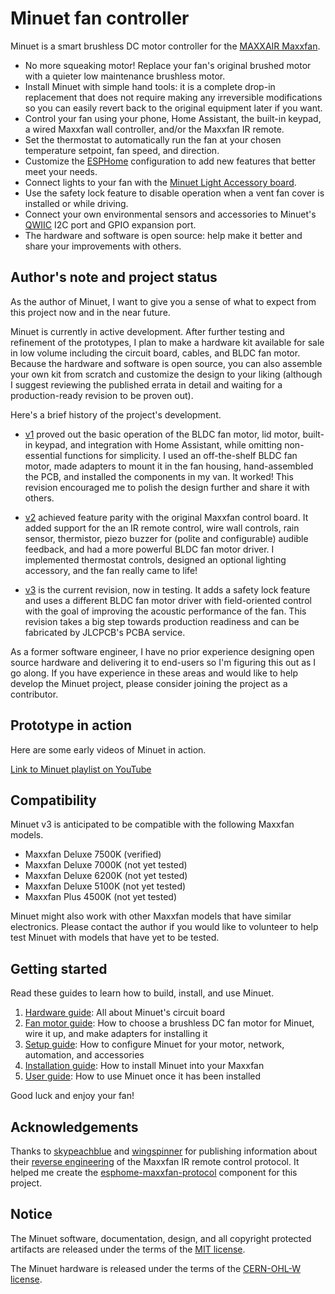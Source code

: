 # Minuet fan controller

Minuet is a smart brushless DC motor controller for the [MAXXAIR Maxxfan](https://www.maxxair.com/products/fans/maxxfan-deluxe/).

* No more squeaking motor! Replace your fan's original brushed motor with a quieter low maintenance brushless motor.
* Install Minuet with simple hand tools: it is a complete drop-in replacement that does not require making any irreversible modifications so you can easily revert back to the original equipment later if you want.
* Control your fan using your phone, Home Assistant, the built-in keypad, a wired Maxxfan wall controller, and/or the Maxxfan IR remote.
* Set the thermostat to automatically run the fan at your chosen temperature setpoint, fan speed, and direction.
* Customize the [ESPHome](https://esphome.io/) configuration to add new features that better meet your needs.
* Connect lights to your fan with the [Minuet Light Accessory board](hardware/light/design-and-errata.md).
* Use the safety lock feature to disable operation when a vent fan cover is installed or while driving.
* Connect your own environmental sensors and accessories to Minuet's [QWIIC](https://www.sparkfun.com/qwiic) I2C port and GPIO expansion port.
* The hardware and software is open source: help make it better and share your improvements with others.

## Author's note and project status

As the author of Minuet, I want to give you a sense of what to expect from this project now and in the near future.

Minuet is currently in active development. After further testing and refinement of the prototypes, I plan to make a hardware kit available for sale in low volume including the circuit board, cables, and BLDC fan motor. Because the hardware and software is open source, you can also assemble your own kit from scratch and customize the design to your liking (although I suggest reviewing the published errata in detail and waiting for a production-ready revision to be proven out).

Here's a brief history of the project's development.

- [v1](hardware/minuet/v1/design-and-errata.md) proved out the basic operation of the BLDC fan motor, lid motor, built-in keypad, and integration with Home Assistant, while omitting non-essential functions for simplicity. I used an off-the-shelf BLDC fan motor, made adapters to mount it in the fan housing, hand-assembled the PCB, and installed the components in my van. It worked! This revision encouraged me to polish the design further and share it with others.

- [v2](hardware/minuet/v2/design-and-errata.md) achieved feature parity with the original Maxxfan control board. It added support for the an IR remote control, wire wall controls, rain sensor, thermistor, piezo buzzer for (polite and configurable) audible feedback, and had a more powerful BLDC fan motor driver. I implemented thermostat controls, designed an optional lighting accessory, and the fan really came to life!

- [v3](hardware/minuet/v3/design-and-errata.md) is the current revision, now in testing. It adds a safety lock feature and uses a different BLDC fan motor driver with field-oriented control with the goal of improving the acoustic performance of the fan. This revision takes a big step towards production readiness and can be fabricated by JLCPCB's PCBA service.

As a former software engineer, I have no prior experience designing open source hardware and delivering it to end-users so I'm figuring this out as I go along. If you have experience in these areas and would like to help develop the Minuet project, please consider joining the project as a contributor.

## Prototype in action

Here are some early videos of Minuet in action.

[Link to Minuet playlist on YouTube](https://www.youtube-nocookie.com/embed/videoseries?si=fa14cJ42dhqO0x0U&amp;list=PL8ZnNA3SFfE8v-qSholF0Ovc9Exv59-uN)

## Compatibility

Minuet v3 is anticipated to be compatible with the following Maxxfan models.

- Maxxfan Deluxe 7500K (verified)
- Maxxfan Deluxe 7000K (not yet tested)
- Maxxfan Deluxe 6200K (not yet tested)
- Maxxfan Deluxe 5100K (not yet tested)
- Maxxfan Plus 4500K (not yet tested)

Minuet might also work with other Maxxfan models that have similar electronics. Please contact the author if you would like to volunteer to help test Minuet with models that have yet to be tested.

## Getting started

Read these guides to learn how to build, install, and use Minuet.

1. [Hardware guide](docs/hardware-guide.md): All about Minuet's circuit board
1. [Fan motor guide](docs/fan-motor-guide.md): How to choose a brushless DC fan motor for Minuet, wire it up, and make adapters for installing it
1. [Setup guide](docs/setup-guide.md): How to configure Minuet for your motor, network, automation, and accessories
1. [Installation guide](docs/installation-guide.md): How to install Minuet into your Maxxfan
1. [User guide](docs/user-guide.md): How to use Minuet once it has been installed

Good luck and enjoy your fan!

## Acknowledgements

Thanks to [skypeachblue](https://github.com/skypeachblue) and [wingspinner](https://github.com/wingspinner) for publishing information about their [reverse engineering](https://github.com/skypeachblue/maxxfan-reversing) of the Maxxfan IR remote control protocol.  It helped me create the [esphome-maxxfan-protocol](https://github.com/j9brown/esphome-maxxfan-protocol) component for this project.

## Notice

The Minuet software, documentation, design, and all copyright protected artifacts are released under the terms of the [MIT license](LICENSE).

The Minuet hardware is released under the terms of the [CERN-OHL-W license](hardware/LICENSE).
